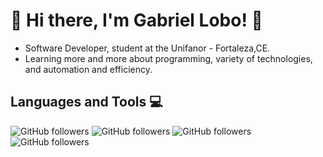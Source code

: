  # 💫 Hi there, I'm Gabriel Lobo! 💫
 
 * Software Developer, student at the Unifanor - Fortaleza,CE.
 * Learning more and more about programming, variety of technologies, and automation and efficiency.
 
 ## Languages and Tools 💻 
 ![GitHub followers](https://img.shields.io/github/followers/HTML?style=flat&logo=html5&logoColor=black&logoSize=auto&label=MySQL&labelColor=white&color=%23f65f00&cacheSeconds=3600)
![GitHub followers](https://img.shields.io/github/followers/JavaScript?style=flat&logo=javascript&logoColor=white&logoSize=auto&label=JavaScript&labelColor=black&color=%23f7df1e&cacheSeconds=3600)
![GitHub followers](https://img.shields.io/github/followers/CSS?style=flat&logo=css&logoColor=white&logoSize=auto&label=CSS&labelColor=black&color=%2300a6ed%20&cacheSeconds=3600)
![GitHub followers](https://img.shields.io/github/followers/mysql?style=flat&logo=mysql&logoColor=black&logoSize=auto&label=MySQL&labelColor=white&color=%23f65f00&cacheSeconds=3600)

